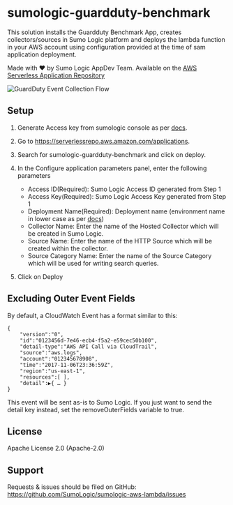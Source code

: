# sumologic-guardduty-benchmark

This solution installs the Guardduty Benchmark App, creates collectors/sources in Sumo Logic platform and deploys the lambda function in your AWS account using configuration provided at the time of sam application deployment.


Made with ❤️ by Sumo Logic AppDev Team. Available on the [AWS Serverless Application Repository](https://aws.amazon.com/serverless)

![GuardDuty Event Collection Flow](https://s3.amazonaws.com/appdev-cloudformation-templates/sumologic-guardduty-evetns-processor.png)

## Setup
1. Generate Access key from sumologic console as per [docs](https://help.sumologic.com/Manage/Security/Access-Keys#Create_an_access_key).

2. Go to https://serverlessrepo.aws.amazon.com/applications.
3. Search for sumologic-guardduty-benchmark and click on deploy.
4. In the Configure application parameters panel, enter the following parameters
    * Access ID(Required): Sumo Logic Access ID generated from Step 1
    * Access Key(Required): Sumo Logic Access Key generated from Step 1
    * Deployment Name(Required): Deployment name (environment name in lower case as per [docs](https://help.sumologic.com/APIs/General-API-Information/Sumo-Logic-Endpoints-and-Firewall-Security))
    * Collector Name: Enter the name of the Hosted Collector which will be created in Sumo Logic.
    * Source Name: Enter the name of the HTTP Source which will be created within the collector.
    * Source Category Name: Enter the name of the Source Category which will be used for writing search queries.
5. Click on Deploy


## Excluding Outer Event Fields

By default, a CloudWatch Event has a format similar to this:
```
{
    "version":"0",
    "id":"0123456d-7e46-ecb4-f5a2-e59cec50b100",
    "detail-type":"AWS API Call via CloudTrail",
    "source":"aws.logs",
    "account":"012345678908",
    "time":"2017-11-06T23:36:59Z",
    "region":"us-east-1",
    "resources":[ ],
    "detail":▶{ … }
}
```
This event will be sent as-is to Sumo Logic. If you just want to send the detail key instead, set the removeOuterFields variable to true.


## License

Apache License 2.0 (Apache-2.0)


## Support
Requests & issues should be filed on GitHub: https://github.com/SumoLogic/sumologic-aws-lambda/issues

